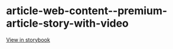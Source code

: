 # article-web-content--premium-article-story-with-video

[View in storybook](https://raw.githack.com/Independent-Digital-News-and-Media-Ltd/indy-branch-review/PR-7294-sb/index.html?path=/story/article-web-content--premium-article-story-with-video)